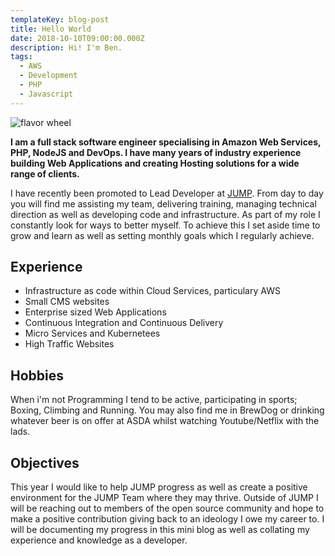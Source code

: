 ```yaml
---
templateKey: blog-post
title: Hello World
date: 2018-10-10T09:00:00.000Z
description: Hi! I'm Ben.
tags:
  - AWS
  - Development
  - PHP
  - Javascript
---
```


![flavor wheel](/img/flavor_wheel.jpg)

**I am a full stack software engineer specialising in Amazon Web Services, PHP, NodeJS and DevOps. I have many years of industry experience building Web Applications and creating Hosting solutions for a wide range of clients.**

I have recently been promoted to Lead Developer at [JUMP](https://www.wesayhowhigh.com). From day to day you will find me assisting my team, delivering training, managing technical direction as well as developing code and infrastructure.
As part of my role I constantly look for ways to better myself. To achieve this I set aside time to grow and learn as well as setting monthly goals which I regularly achieve.

## Experience
- Infrastructure as code within Cloud Services, particulary AWS
- Small CMS websites
- Enterprise sized Web Applications
- Continuous Integration and Continuous Delivery
- Micro Services and Kubernetees
- High Traffic Websites

## Hobbies

When i'm not Programming I tend to be active, participating in sports; Boxing, Climbing and Running. You may also find me in BrewDog or drinking whatever beer is on offer at ASDA whilst watching Youtube/Netflix with the lads.

## Objectives
This year I would like to help JUMP progress as well as create a positive environment for the JUMP Team where they may thrive. Outside of JUMP I will be reaching out to members of the open source community and hope to make a positive contribution giving back 
to an ideology I owe my career to. I will be documenting my progress in this mini blog as well as collating my experience and knowledge as a developer.